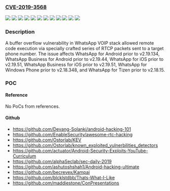 ### [CVE-2019-3568](https://cve.mitre.org/cgi-bin/cvename.cgi?name=CVE-2019-3568)
![](https://img.shields.io/static/v1?label=Product&message=WhatsApp%20Business%20for%20Android&color=blue)
![](https://img.shields.io/static/v1?label=Product&message=WhatsApp%20Business%20for%20iOS&color=blue)
![](https://img.shields.io/static/v1?label=Product&message=WhatsApp%20for%20Android&color=blue)
![](https://img.shields.io/static/v1?label=Product&message=WhatsApp%20for%20Tizen&color=blue)
![](https://img.shields.io/static/v1?label=Product&message=WhatsApp%20for%20Windows%20Phone&color=blue)
![](https://img.shields.io/static/v1?label=Product&message=WhatsApp%20for%20iOS&color=blue)
![](https://img.shields.io/static/v1?label=Version&message=!%3D%3E%202.18.15%20&color=brighgreen)
![](https://img.shields.io/static/v1?label=Version&message=!%3D%3E%202.18.348%20&color=brighgreen)
![](https://img.shields.io/static/v1?label=Version&message=!%3D%3E%202.19.134%20&color=brighgreen)
![](https://img.shields.io/static/v1?label=Version&message=!%3D%3E%202.19.44%20&color=brighgreen)
![](https://img.shields.io/static/v1?label=Version&message=!%3D%3E%202.19.51%20&color=brighgreen)
![](https://img.shields.io/static/v1?label=Vulnerability&message=Heap-based%20Buffer%20Overflow%20(CWE-122)&color=brighgreen)

### Description

A buffer overflow vulnerability in WhatsApp VOIP stack allowed remote code execution via specially crafted series of RTCP packets sent to a target phone number. The issue affects WhatsApp for Android prior to v2.19.134, WhatsApp Business for Android prior to v2.19.44, WhatsApp for iOS prior to v2.19.51, WhatsApp Business for iOS prior to v2.19.51, WhatsApp for Windows Phone prior to v2.18.348, and WhatsApp for Tizen prior to v2.18.15.

### POC

#### Reference
No PoCs from references.

#### Github
- https://github.com/Devang-Solanki/android-hacking-101
- https://github.com/EnableSecurity/awesome-rtc-hacking
- https://github.com/Ostorlab/KEV
- https://github.com/Ostorlab/known_exploited_vulnerbilities_detectors
- https://github.com/actuator/Android-Security-Exploits-YouTube-Curriculum
- https://github.com/alphaSeclab/sec-daily-2019
- https://github.com/ashutoshshah1/Android-hacking-ultimate
- https://github.com/becrevex/Kampai
- https://github.com/blcklstdbb/Thats-What-I-Like
- https://github.com/maddiestone/ConPresentations

